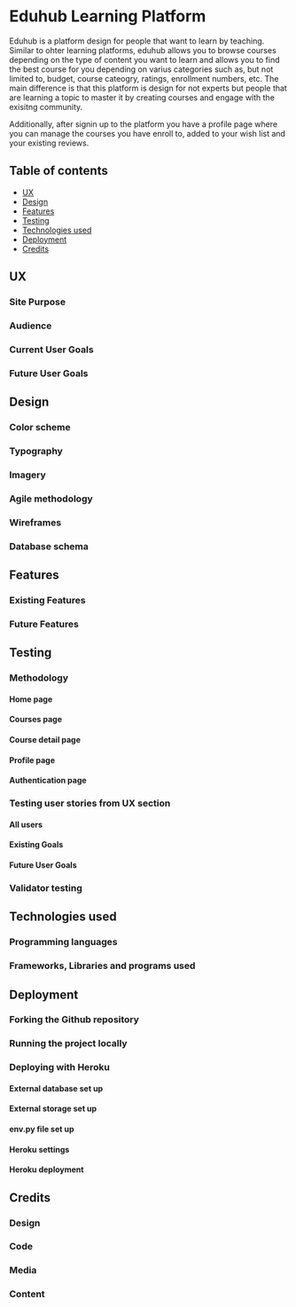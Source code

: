 # Eduhub Learning Platform

Eduhub is a platform design for people that want to learn by teaching. Similar to ohter learning platforms, eduhub allows you to browse courses depending on the type of content you want to learn and allows you to find the best course for you depending on varius categories such as, but not limited to, budget, course cateogry, ratings, enrollment numbers, etc. The main difference is that this platform is design for not experts but people that are learning a topic to master it by creating courses and engage with the exisitng community. 

Additionally, after signin up to the platform you have a profile page where you can manage the courses you have enroll to, added to your wish list and your existing reviews. 

## Table of contents

+ [UX](#ux)
+ [Design](#design)
+ [Features](#features)
+ [Testing](#testing)
+ [Technologies used](#technologies-used)
+ [Deployment](#deployment)
+ [Credits](#credits)

## UX

### Site Purpose


### Audience

### Current User Goals

### Future User Goals


## Design


### Color scheme


### Typography


### Imagery


### Agile methodology


### Wireframes

### Database schema


## Features

### Existing Features

### Future Features

## Testing

### Methodology 

#### Home page


#### Courses page

#### Course detail page

#### Profile page

#### Authentication page


### Testing user stories from UX section 

#### All users

#### Existing  Goals

#### Future User Goals


### Validator testing 

## Technologies used

### Programming languages

### Frameworks, Libraries and programs used


## Deployment

### Forking the Github repository 

### Running the project locally


### Deploying with Heroku

#### External database set up

#### External storage set up


#### env.py file set up

#### Heroku settings 

#### Heroku deployment

## Credits

### Design

### Code

### Media

### Content